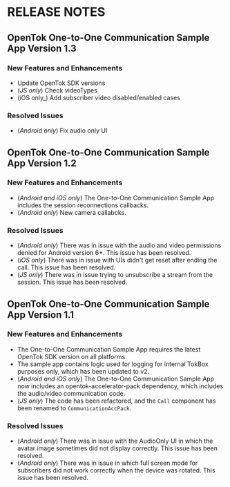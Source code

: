 # RELEASE NOTES

## OpenTok One-to-One Communication Sample App Version 1.3

### New Features and Enhancements

  - Update OpenTok SDK versions
  - (_JS only_) Check videoTypes
  - (iOS only_) Add subscriber video disabled/enabled cases

### Resolved Issues
  
   - (_Android only_) Fix audio only UI

## OpenTok One-to-One Communication Sample App Version 1.2

### New Features and Enhancements

  - (_Android and iOS only_) The One-to-One Communication Sample App includes the session reconnections callbacks.
  - (_Android only_) New camera callabcks.

### Resolved Issues

  - (_Android only_) There was in issue with the audio and video permissions denied for Android version 6+. This issue has been resolved.
  - (_iOS only_) There was in issue with UIs didn't get reset after ending the call. This issue has been resolved.
  - (_JS only_) There was in issue trying to unsubscribe a stream from the session. This issue has been resolved.

## OpenTok One-to-One Communication Sample App Version 1.1

### New Features and Enhancements

  - The One-to-One Communication Sample App requires the latest OpenTok SDK version on all platforms.
  - The sample app contains logic used for logging for internal TokBox purposes only, which has been updated to v2. 
  - (_Android and iOS only_) The One-to-One Communication Sample App now includes an opentok-accelerator-pack dependency, which includes the audio/video communication code.
  - (_JS only_) The code has been refactored, and the `Call` component has been renamed to `CommunicationAccPack`.


### Resolved Issues

  - (_Android only_) There was in issue with the AudioOnly UI in which the avatar image sometimes did not display correctly. This issue has been resolved.
  - (_Android only_) There was in issue in which full screen mode for subscribers did not work correctly when the device was rotated. This issue has been resolved.
